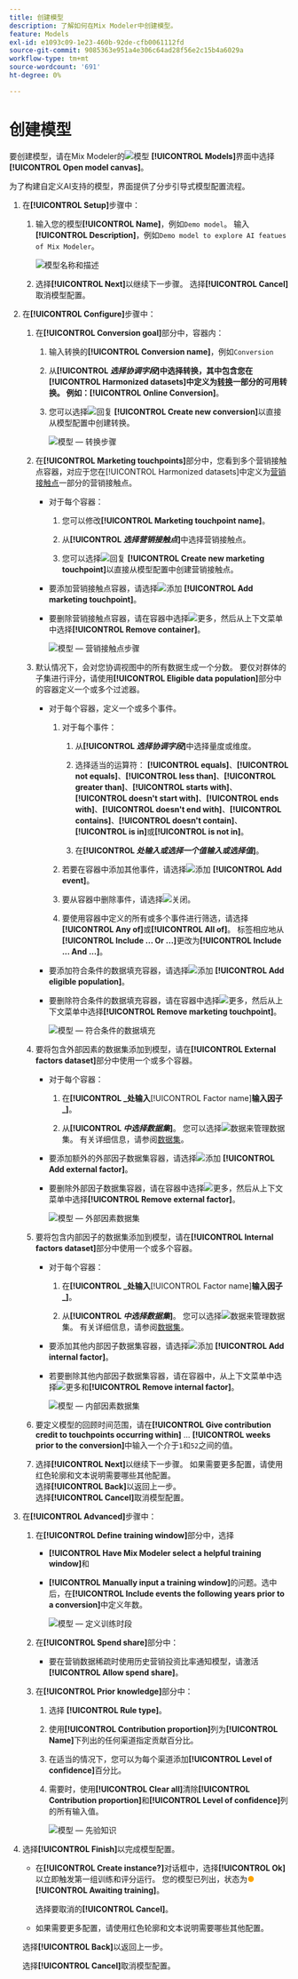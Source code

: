 ```yaml
---
title: 创建模型
description: 了解如何在Mix Modeler中创建模型。
feature: Models
exl-id: e1093c09-1e23-460b-92de-cfb0061112fd
source-git-commit: 9085363e951a4e306c64ad28f56e2c15b4a6029a
workflow-type: tm+mt
source-wordcount: '691'
ht-degree: 0%

---
```


# 创建模型

要创建模型，请在Mix Modeler的![模型](/help/assets//icons/FileData.svg) **[!UICONTROL Models]**&#x200B;界面中选择&#x200B;**[!UICONTROL Open model canvas]**。

为了构建自定义AI支持的模型，界面提供了分步引导式模型配置流程。

1. 在&#x200B;**[!UICONTROL Setup]**&#x200B;步骤中：

   1. 输入您的模型&#x200B;**[!UICONTROL Name]**，例如`Demo model`。 输入&#x200B;**[!UICONTROL Description]**，例如`Demo model to explore AI featues of Mix Modeler`。

      ![模型名称和描述](/help/assets//model-name-description.png)

   1. 选择&#x200B;**[!UICONTROL Next]**&#x200B;以继续下一步骤。 选择&#x200B;**[!UICONTROL Cancel]**&#x200B;取消模型配置。

1. 在&#x200B;**[!UICONTROL Configure]**&#x200B;步骤中：

   1. 在&#x200B;**[!UICONTROL Conversion goal]**&#x200B;部分中，容器内：

      1. 输入转换的&#x200B;**[!UICONTROL Conversion name]**，例如`Conversion`

      1. 从&#x200B;**[!UICONTROL *选择协调字段&#x200B;*]**中选择转换，其中包含您在[!UICONTROL Harmonized datasets]中定义为[转换](../harmonize-data/conversions.md)一部分的可用转换。 例如：**[!UICONTROL Online Conversion]**。

      1. 您可以选择![回复](/help/assets//icons/Reply.svg) **[!UICONTROL Create new conversion]**&#x200B;以直接从模型配置中创建转换。

         ![模型 — 转换步骤](/help/assets//model-conversion-step.png)

   1. 在&#x200B;**[!UICONTROL Marketing touchpoints]**&#x200B;部分中，您看到多个营销接触点容器，对应于您在[!UICONTROL Harmonized datasets]中定义为[营销接触点](../harmonize-data/marketing-touchpoints.md)一部分的营销接触点。

      * 对于每个容器：

         1. 您可以修改&#x200B;**[!UICONTROL Marketing touchpoint name]**。

         1. 从&#x200B;**[!UICONTROL _选择营销接触点_]**&#x200B;中选择营销接触点。

         1. 您可以选择![回复](/help/assets//icons/Reply.svg) **[!UICONTROL Create new marketing touchpoint]**&#x200B;以直接从模型配置中创建营销接触点。

      * 要添加营销接触点容器，请选择![添加](/help/assets//icons/AddCircle.svg) **[!UICONTROL Add marketing touchpoint]**。

      * 要删除营销接触点容器，请在容器中选择![更多](/help/assets//icons/More.svg)，然后从上下文菜单中选择&#x200B;**[!UICONTROL Remove container]**。

        ![模型 — 营销接触点步骤](/help/assets//model-marketing-touchpoint-step.png)

   1. 默认情况下，会对您协调视图中的所有数据生成一个分数。 要仅对群体的子集进行评分，请使用&#x200B;**[!UICONTROL Eligible data population]**&#x200B;部分中的容器定义一个或多个过滤器。

      * 对于每个容器，定义一个或多个事件。

         1. 对于每个事件：

            1. 从&#x200B;**[!UICONTROL _选择协调字段_]**&#x200B;中选择量度或维度。

            1. 选择适当的运算符： **[!UICONTROL equals]**、**[!UICONTROL not equals]**、**[!UICONTROL less than]**、**[!UICONTROL greater than]**、**[!UICONTROL starts with]**、**[!UICONTROL doesn't start with]**、**[!UICONTROL ends with]**、**[!UICONTROL doesn't end with]**、**[!UICONTROL contains]**、**[!UICONTROL doesn't contain]**、**[!UICONTROL is in]**&#x200B;或&#x200B;**[!UICONTROL is not in]**。

            1. 在&#x200B;**[!UICONTROL _处输入或选择一个值输入或选择值_]**。

         1. 若要在容器中添加其他事件，请选择![添加](/help/assets//icons/AddCircle.svg) **[!UICONTROL Add event]**。

         1. 要从容器中删除事件，请选择![关闭](/help/assets//icons/Close.svg)。

         1. 要使用容器中定义的所有或多个事件进行筛选，请选择&#x200B;**[!UICONTROL Any of]**&#x200B;或&#x200B;**[!UICONTROL All of]**。 标签相应地从&#x200B;**[!UICONTROL Include ... Or ...]**&#x200B;更改为&#x200B;**[!UICONTROL Include ... And ...]**。

      * 要添加符合条件的数据填充容器，请选择![添加](/help/assets//icons/AddCircle.svg) **[!UICONTROL Add eligible population]**。

      * 要删除符合条件的数据填充容器，请在容器中选择![更多](/help/assets//icons/More.svg)，然后从上下文菜单中选择&#x200B;**[!UICONTROL Remove marketing touchpoint]**。

        ![模型 — 符合条件的数据填充](/help/assets//model-eligible-data-population-step.png)

   1. 要将包含外部因素的数据集添加到模型，请在&#x200B;**[!UICONTROL External factors dataset]**&#x200B;部分中使用一个或多个容器。

      * 对于每个容器：

         1. 在&#x200B;**[!UICONTROL _处输入&#x200B;**[!UICONTROL Factor name]**输入因子_]**。

         1. 从&#x200B;**[!UICONTROL _中选择数据集_]**。 您可以选择![数据](/help/assets//icons/Data.svg)来管理数据集。 有关详细信息，请参阅[数据集](../ingest-data/datasets.md)。

      * 要添加额外的外部因子数据集容器，请选择![添加](/help/assets//icons/AddCircle.svg) **[!UICONTROL Add external factor]**。

      * 要删除外部因子数据集容器，请在容器中选择![更多](/help/assets//icons/More.svg)，然后从上下文菜单中选择&#x200B;**[!UICONTROL Remove external factor]**。

        ![模型 — 外部因素数据集](/help/assets//model-external-factors-dataset-step.png)


   1. 要将包含内部因子的数据集添加到模型，请在&#x200B;**[!UICONTROL Internal factors dataset]**&#x200B;部分中使用一个或多个容器。

      * 对于每个容器：

         1. 在&#x200B;**[!UICONTROL _处输入&#x200B;**[!UICONTROL Factor name]**输入因子_]**。

         1. 从&#x200B;**[!UICONTROL _中选择数据集_]**。 您可以选择![数据](/help/assets//icons/Data.svg)来管理数据集。 有关详细信息，请参阅[数据集](../ingest-data/datasets.md)。

      * 要添加其他内部因子数据集容器，请选择![添加](/help/assets//icons/AddCircle.svg) **[!UICONTROL Add internal factor]**。

      * 若要删除其他内部因子数据集容器，请在容器中，从上下文菜单中选择![更多](/help/assets//icons/More.svg)和&#x200B;**[!UICONTROL Remove internal factor]**。

        ![模型 — 内部因素数据集](/help/assets//model-internal-factors-dataset-step.png)

   1. 要定义模型的回顾时间范围，请在&#x200B;**[!UICONTROL Give contribution credit to touchpoints occurring within]** ... **[!UICONTROL weeks prior to the conversion]**&#x200B;中输入一个介于`1`和`52`之间的值。

   1. 选择&#x200B;**[!UICONTROL Next]**&#x200B;以继续下一步骤。 如果需要更多配置，请使用红色轮廓和文本说明需要哪些其他配置。 <br/>选择&#x200B;**[!UICONTROL Back]**&#x200B;以返回上一步。 <br/>选择&#x200B;**[!UICONTROL Cancel]**&#x200B;取消模型配置。

1. 在&#x200B;**[!UICONTROL Advanced]**&#x200B;步骤中：

   1. 在&#x200B;**[!UICONTROL Define training window]**&#x200B;部分中，选择

      * **[!UICONTROL Have Mix Modeler select a helpful training window]**&#x200B;和

      * **[!UICONTROL Manually input a training window]**&#x200B;的问题。选中后，在&#x200B;**[!UICONTROL Include events the following years prior to a conversion]**&#x200B;中定义年数。

        ![模型 — 定义训练时段](/help/assets//model-define-training-window.png)

   1. 在&#x200B;**[!UICONTROL Spend share]**&#x200B;部分中：

      * 要在营销数据稀疏时使用历史营销投资比率通知模型，请激活&#x200B;**[!UICONTROL Allow spend share]**。

   1. 在&#x200B;**[!UICONTROL Prior knowledge]**&#x200B;部分中：

      1. 选择 **[!UICONTROL Rule type]**。

      1. 使用&#x200B;**[!UICONTROL Contribution proportion]**&#x200B;列为&#x200B;**[!UICONTROL Name]**&#x200B;下列出的任何渠道指定贡献百分比。

      1. 在适当的情况下，您可以为每个渠道添加&#x200B;**[!UICONTROL Level of confidence]**&#x200B;百分比。

      1. 需要时，使用&#x200B;**[!UICONTROL Clear all]**&#x200B;清除&#x200B;**[!UICONTROL Contribution proportion]**&#x200B;和&#x200B;**[!UICONTROL Level of confidence]**&#x200B;列的所有输入值。

         ![模型 — 先验知识](/help/assets//model-prior-knowledge-step.png)

1. 选择&#x200B;**[!UICONTROL Finish]**&#x200B;以完成模型配置。

   * 在&#x200B;**[!UICONTROL Create instance?]**&#x200B;对话框中，选择&#x200B;**[!UICONTROL Ok]**&#x200B;以立即触发第一组训练和评分运行。 您的模型已列出，状态为<span style="color:orange">●</span> **[!UICONTROL Awaiting training]**。

     选择要取消的&#x200B;**[!UICONTROL Cancel]**。

   * 如果需要更多配置，请使用红色轮廓和文本说明需要哪些其他配置。

   选择&#x200B;**[!UICONTROL Back]**&#x200B;以返回上一步。

   选择&#x200B;**[!UICONTROL Cancel]**&#x200B;取消模型配置。
